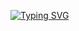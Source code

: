 [![Typing SVG](https://readme-typing-svg.herokuapp.com?lines=HTML;CSS;JavaScript;And+Life)](https://git.io/typing-svg)
